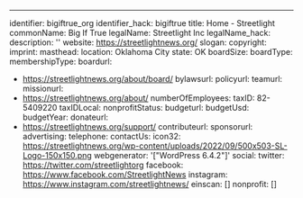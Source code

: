 ---
identifier: bigiftrue_org
identifier_hack: bigiftrue
title: Home - Streetlight
commonName: Big If True
legalName: Streetlight Inc
legalName_hack:
description: ''
website: https://streetlightnews.org/
slogan:
copyright:
imprint:
masthead:
location: Oklahoma City
state: OK
boardSize:
boardType:
membershipType:
boardurl:
- https://streetlightnews.org/about/board/
bylawsurl:
policyurl:
teamurl:
missionurl:
- https://streetlightnews.org/about/
numberOfEmployees:
taxID: 82-5409220
taxIDLocal:
nonprofitStatus:
budgeturl:
budgetUsd:
budgetYear:
donateurl:
- https://streetlightnews.org/support/
contributeurl:
sponsorurl:
advertising:
telephone:
contactUs:
icon32: https://streetlightnews.org/wp-content/uploads/2022/09/500x503-SL-Logo-150x150.png
webgenerator: '["WordPress 6.4.2"]'
social:
  twitter: https://twitter.com/streetlightorg
  facebook: https://www.facebook.com/StreetlightNews
  instagram: https://www.instagram.com/streetlightnews/
einscan: []
nonprofit: []
